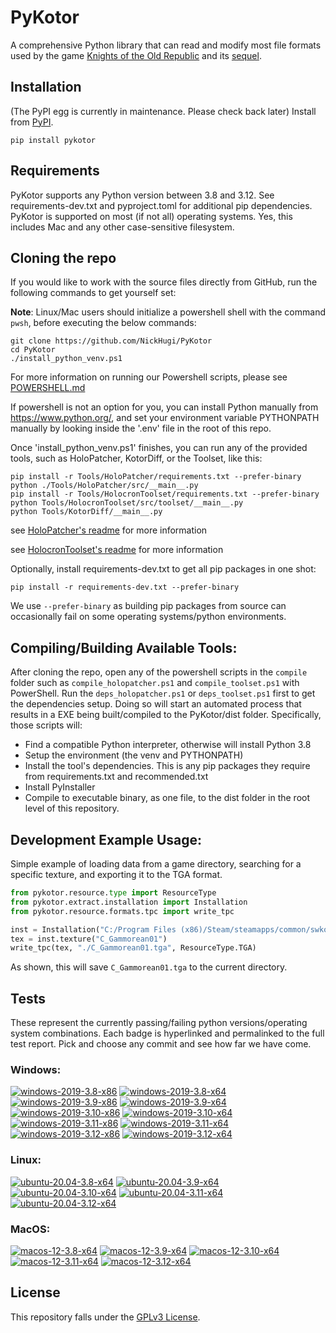 
PyKotor
=======
A comprehensive Python library that can read and modify most file formats used by the game [Knights of the Old Republic](https://en.wikipedia.org/wiki/Star_Wars:_Knights_of_the_Old_Republic_(video_game)) and its [sequel](https://en.wikipedia.org/wiki/Star_Wars_Knights_of_the_Old_Republic_II:_The_Sith_Lords).

## Installation
(The PyPI egg is currently in maintenance. Please check back later) Install from [PyPI](https://pypi.org/project/PyKotor/).
```commandline
pip install pykotor
```

## Requirements
PyKotor supports any Python version between 3.8 and 3.12. See requirements-dev.txt and pyproject.toml for additional pip dependencies.
PyKotor is supported on most (if not all) operating systems. Yes, this includes Mac and any other case-sensitive filesystem.

## Cloning the repo
If you would like to work with the source files directly from GitHub, run the following commands to get yourself set:

**Note**: Linux/Mac users should initialize a powershell shell with the command `pwsh`, before executing the below commands:

```commandline
git clone https://github.com/NickHugi/PyKotor
cd PyKotor
./install_python_venv.ps1
```
For more information on running our Powershell scripts, please see [POWERSHELL.md](https://github.com/NickHugi/PyKotor/blob/master/POWERSHELL.md)

If powershell is not an option for you, you can install Python manually from https://www.python.org/, and set your environment variable PYTHONPATH manually by looking inside the '.env' file in the root of this repo.


Once 'install_python_venv.ps1' finishes, you can run any of the provided tools, such as HoloPatcher, KotorDiff, or the Toolset, like this:
```commandline
pip install -r Tools/HoloPatcher/requirements.txt --prefer-binary
python ./Tools/HoloPatcher/src/__main__.py
pip install -r Tools/HolocronToolset/requirements.txt --prefer-binary
python Tools/HolocronToolset/src/toolset/__main__.py
python Tools/KotorDiff/__main__.py
```

see [HoloPatcher's readme](https://github.com/NickHugi/PyKotor/tree/master/Tools/HoloPatcher#readme) for more information

see [HolocronToolset's readme](https://github.com/NickHugi/PyKotor/tree/master/Tools/HolocronToolset#readme) for more information

Optionally, install requirements-dev.txt to get all pip packages in one shot:
```commandline
pip install -r requirements-dev.txt --prefer-binary
```
We use `--prefer-binary` as building pip packages from source can occasionally fail on some operating systems/python environments.

## Compiling/Building Available Tools:
After cloning the repo, open any of the powershell scripts in the `compile` folder such as `compile_holopatcher.ps1` and `compile_toolset.ps1` with PowerShell. Run the `deps_holopatcher.ps1` or `deps_toolset.ps1` first to get the dependencies setup. Doing so will start an automated process that results in a EXE being built/compiled to the PyKotor/dist folder. Specifically, those scripts will:
- Find a compatible Python interpreter, otherwise will install Python 3.8
- Setup the environment (the venv and PYTHONPATH)
- Install the tool's dependencies. This is any pip packages they require from requirements.txt and recommended.txt
- Install PyInstaller
- Compile to executable binary, as one file, to the dist folder in the root level of this repository.


## Development Example Usage:
Simple example of loading data from a game directory, searching for a specific texture, and exporting it to the TGA format.
```python
from pykotor.resource.type import ResourceType
from pykotor.extract.installation import Installation
from pykotor.resource.formats.tpc import write_tpc

inst = Installation("C:/Program Files (x86)/Steam/steamapps/common/swkotor")
tex = inst.texture("C_Gammorean01")
write_tpc(tex, "./C_Gammorean01.tga", ResourceType.TGA)
```
As shown, this will save `C_Gammorean01.tga` to the current directory.

## Tests

These represent the currently passing/failing python versions/operating system combinations. Each badge is hyperlinked and permalinked to the full test report. Pick and choose any commit and see how far we have come.

### Windows:

<!-- WINDOWS-BADGES-START -->
[![windows-2019-3.8-x86](https://img.shields.io/badge/build-3.8--x86_Passing_629-brightgreen?style=plastic&logo=simple-icons&logoColor=%23FF5e34&label=12&labelColor=%23c71818&color=%232f991a)](https://htmlpreview.github.io/?https://github.com/NickHugi/PyKotor/blob/f0ed3930e844b3bf816312fca4e18b98084ac6f3/tests/results/18c27de94f248820d6c304252a2277630aa61d30/pytest_report_windows-2019_3.8_x86/pytest_report.html)
[![windows-2019-3.8-x64](https://img.shields.io/badge/build-3.8--x64_Passing_629-brightgreen?style=plastic&logo=simple-icons&logoColor=%23FF5e34&label=12&labelColor=%23c71818&color=%232f991a)](https://htmlpreview.github.io/?https://github.com/NickHugi/PyKotor/blob/f0ed3930e844b3bf816312fca4e18b98084ac6f3/tests/results/18c27de94f248820d6c304252a2277630aa61d30/pytest_report_windows-2019_3.8_x64/pytest_report.html)
[![windows-2019-3.9-x86](https://img.shields.io/badge/build-3.9--x86_Passing_629-brightgreen?style=plastic&logo=simple-icons&logoColor=%23FF5e34&label=12&labelColor=%23c71818&color=%232f991a)](https://htmlpreview.github.io/?https://github.com/NickHugi/PyKotor/blob/f0ed3930e844b3bf816312fca4e18b98084ac6f3/tests/results/18c27de94f248820d6c304252a2277630aa61d30/pytest_report_windows-2019_3.9_x86/pytest_report.html)
[![windows-2019-3.9-x64](https://img.shields.io/badge/build-3.9--x64_Passing_629-brightgreen?style=plastic&logo=simple-icons&logoColor=%23FF5e34&label=12&labelColor=%23c71818&color=%232f991a)](https://htmlpreview.github.io/?https://github.com/NickHugi/PyKotor/blob/f0ed3930e844b3bf816312fca4e18b98084ac6f3/tests/results/18c27de94f248820d6c304252a2277630aa61d30/pytest_report_windows-2019_3.9_x64/pytest_report.html)
[![windows-2019-3.10-x86](https://img.shields.io/badge/build-3.10--x86_Passing_629-brightgreen?style=plastic&logo=simple-icons&logoColor=%23FF5e34&label=12&labelColor=%23c71818&color=%232f991a)](https://htmlpreview.github.io/?https://github.com/NickHugi/PyKotor/blob/f0ed3930e844b3bf816312fca4e18b98084ac6f3/tests/results/18c27de94f248820d6c304252a2277630aa61d30/pytest_report_windows-2019_3.10_x86/pytest_report.html)
[![windows-2019-3.10-x64](https://img.shields.io/badge/build-3.10--x64_Passing_629-brightgreen?style=plastic&logo=simple-icons&logoColor=%23FF5e34&label=12&labelColor=%23c71818&color=%232f991a)](https://htmlpreview.github.io/?https://github.com/NickHugi/PyKotor/blob/f0ed3930e844b3bf816312fca4e18b98084ac6f3/tests/results/18c27de94f248820d6c304252a2277630aa61d30/pytest_report_windows-2019_3.10_x64/pytest_report.html)
[![windows-2019-3.11-x86](https://img.shields.io/badge/build-3.11--x86_Passing_629-brightgreen?style=plastic&logo=simple-icons&logoColor=%23FF5e34&label=12&labelColor=%23c71818&color=%232f991a)](https://htmlpreview.github.io/?https://github.com/NickHugi/PyKotor/blob/f0ed3930e844b3bf816312fca4e18b98084ac6f3/tests/results/18c27de94f248820d6c304252a2277630aa61d30/pytest_report_windows-2019_3.11_x86/pytest_report.html)
[![windows-2019-3.11-x64](https://img.shields.io/badge/build-3.11--x64_Passing_629-brightgreen?style=plastic&logo=simple-icons&logoColor=%23FF5e34&label=12&labelColor=%23c71818&color=%232f991a)](https://htmlpreview.github.io/?https://github.com/NickHugi/PyKotor/blob/f0ed3930e844b3bf816312fca4e18b98084ac6f3/tests/results/18c27de94f248820d6c304252a2277630aa61d30/pytest_report_windows-2019_3.11_x64/pytest_report.html)
[![windows-2019-3.12-x86](https://img.shields.io/badge/build-3.12--x86_Passing_629-brightgreen?style=plastic&logo=simple-icons&logoColor=%23FF5e34&label=12&labelColor=%23c71818&color=%232f991a)](https://htmlpreview.github.io/?https://github.com/NickHugi/PyKotor/blob/f0ed3930e844b3bf816312fca4e18b98084ac6f3/tests/results/18c27de94f248820d6c304252a2277630aa61d30/pytest_report_windows-2019_3.12_x86/pytest_report.html)
[![windows-2019-3.12-x64](https://img.shields.io/badge/build-3.12--x64_Passing_629-brightgreen?style=plastic&logo=simple-icons&logoColor=%23FF5e34&label=12&labelColor=%23c71818&color=%232f991a)](https://htmlpreview.github.io/?https://github.com/NickHugi/PyKotor/blob/f0ed3930e844b3bf816312fca4e18b98084ac6f3/tests/results/18c27de94f248820d6c304252a2277630aa61d30/pytest_report_windows-2019_3.12_x64/pytest_report.html)
<!-- WINDOWS-BADGES-END -->

### Linux:

<!-- LINUX-BADGES-START -->
[![ubuntu-20.04-3.8-x64](https://img.shields.io/badge/build-3.8--x64_Passing_630-brightgreen?style=plastic&logo=simple-icons&logoColor=%23FF5e34&label=11&labelColor=%23c71818&color=%232f991a)](https://htmlpreview.github.io/?https://github.com/NickHugi/PyKotor/blob/f0ed3930e844b3bf816312fca4e18b98084ac6f3/tests/results/18c27de94f248820d6c304252a2277630aa61d30/pytest_report_ubuntu-20.04_3.8_x64/pytest_report.html)
[![ubuntu-20.04-3.9-x64](https://img.shields.io/badge/build-3.9--x64_Passing_630-brightgreen?style=plastic&logo=simple-icons&logoColor=%23FF5e34&label=11&labelColor=%23c71818&color=%232f991a)](https://htmlpreview.github.io/?https://github.com/NickHugi/PyKotor/blob/f0ed3930e844b3bf816312fca4e18b98084ac6f3/tests/results/18c27de94f248820d6c304252a2277630aa61d30/pytest_report_ubuntu-20.04_3.9_x64/pytest_report.html)
[![ubuntu-20.04-3.10-x64](https://img.shields.io/badge/build-3.10--x64_Passing_630-brightgreen?style=plastic&logo=simple-icons&logoColor=%23FF5e34&label=11&labelColor=%23c71818&color=%232f991a)](https://htmlpreview.github.io/?https://github.com/NickHugi/PyKotor/blob/f0ed3930e844b3bf816312fca4e18b98084ac6f3/tests/results/18c27de94f248820d6c304252a2277630aa61d30/pytest_report_ubuntu-20.04_3.10_x64/pytest_report.html)
[![ubuntu-20.04-3.11-x64](https://img.shields.io/badge/build-3.11--x64_Passing_630-brightgreen?style=plastic&logo=simple-icons&logoColor=%23FF5e34&label=11&labelColor=%23c71818&color=%232f991a)](https://htmlpreview.github.io/?https://github.com/NickHugi/PyKotor/blob/f0ed3930e844b3bf816312fca4e18b98084ac6f3/tests/results/18c27de94f248820d6c304252a2277630aa61d30/pytest_report_ubuntu-20.04_3.11_x64/pytest_report.html)
[![ubuntu-20.04-3.12-x64](https://img.shields.io/badge/build-3.12--x64_Passing_630-brightgreen?style=plastic&logo=simple-icons&logoColor=%23FF5e34&label=11&labelColor=%23c71818&color=%232f991a)](https://htmlpreview.github.io/?https://github.com/NickHugi/PyKotor/blob/f0ed3930e844b3bf816312fca4e18b98084ac6f3/tests/results/18c27de94f248820d6c304252a2277630aa61d30/pytest_report_ubuntu-20.04_3.12_x64/pytest_report.html)
<!-- LINUX-BADGES-END -->

### MacOS:

<!-- MACOS-BADGES-START -->
[![macos-12-3.8-x64](https://img.shields.io/badge/build-3.8--x64_Passing_629-brightgreen?style=plastic&logo=simple-icons&logoColor=%23FF5e34&label=12&labelColor=%23c71818&color=%232f991a)](https://htmlpreview.github.io/?https://github.com/NickHugi/PyKotor/blob/f0ed3930e844b3bf816312fca4e18b98084ac6f3/tests/results/18c27de94f248820d6c304252a2277630aa61d30/pytest_report_macos-12_3.8_x64/pytest_report.html)
[![macos-12-3.9-x64](https://img.shields.io/badge/build-3.9--x64_Passing_629-brightgreen?style=plastic&logo=simple-icons&logoColor=%23FF5e34&label=12&labelColor=%23c71818&color=%232f991a)](https://htmlpreview.github.io/?https://github.com/NickHugi/PyKotor/blob/f0ed3930e844b3bf816312fca4e18b98084ac6f3/tests/results/18c27de94f248820d6c304252a2277630aa61d30/pytest_report_macos-12_3.9_x64/pytest_report.html)
[![macos-12-3.10-x64](https://img.shields.io/badge/build-3.10--x64_Passing_629-brightgreen?style=plastic&logo=simple-icons&logoColor=%23FF5e34&label=12&labelColor=%23c71818&color=%232f991a)](https://htmlpreview.github.io/?https://github.com/NickHugi/PyKotor/blob/f0ed3930e844b3bf816312fca4e18b98084ac6f3/tests/results/18c27de94f248820d6c304252a2277630aa61d30/pytest_report_macos-12_3.10_x64/pytest_report.html)
[![macos-12-3.11-x64](https://img.shields.io/badge/build-3.11--x64_Passing_629-brightgreen?style=plastic&logo=simple-icons&logoColor=%23FF5e34&label=12&labelColor=%23c71818&color=%232f991a)](https://htmlpreview.github.io/?https://github.com/NickHugi/PyKotor/blob/f0ed3930e844b3bf816312fca4e18b98084ac6f3/tests/results/18c27de94f248820d6c304252a2277630aa61d30/pytest_report_macos-12_3.11_x64/pytest_report.html)
[![macos-12-3.12-x64](https://img.shields.io/badge/build-3.12--x64_Passing_629-brightgreen?style=plastic&logo=simple-icons&logoColor=%23FF5e34&label=12&labelColor=%23c71818&color=%232f991a)](https://htmlpreview.github.io/?https://github.com/NickHugi/PyKotor/blob/f0ed3930e844b3bf816312fca4e18b98084ac6f3/tests/results/18c27de94f248820d6c304252a2277630aa61d30/pytest_report_macos-12_3.12_x64/pytest_report.html)
<!-- MACOS-BADGES-END -->

## License
This repository falls under the [GPLv3 License](https://github.com/NickHugi/PyKotor/blob/master/LICENSE).









































































